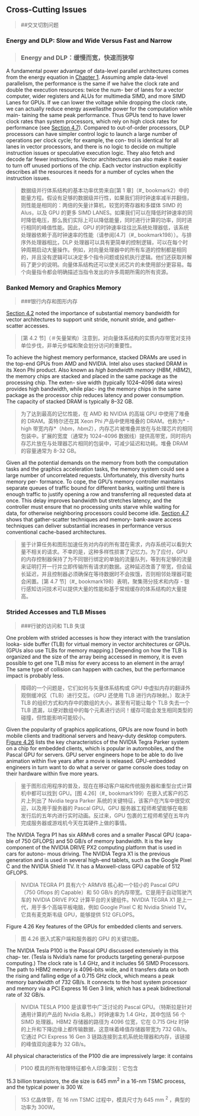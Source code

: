 ## Cross-Cutting Issues

> ##交叉切割问题

### Energy and DLP: Slow and Wide Versus Fast and Narrow

> ### Energy and DLP：缓慢而宽，快速而狭窄

A fundamental power advantage of data-level parallel architectures comes from the energy equation in [Chapter 1](#_bookmark2). Assuming ample data-level parallelism, the performance is the same if we halve the clock rate and double the execution resources: twice the num- ber of lanes for a vector computer, wider registers and ALUs for multimedia SIMD, and more SIMD Lanes for GPUs. If we can lower the voltage while dropping the clock rate, we can actually reduce energy aswellasthe power for the computation while main- taining the same peak performance. Thus GPUs tend to have lower clock rates than system processors, which rely on high clock rates for performance (see [Section 4.7](#_bookmark198)). Compared to out-of-order processors, DLP processors can have simpler control logic to launch a large number of operations per clock cycle; for example, the con- trol is identical for all lanes in vector processors, and there is no logic to decide on multiple instruction issues or speculative execution logic. They also fetch and decode far fewer instructions. Vector architectures can also make it easier to turn off unused portions of the chip. Each vector instruction explicitly describes all the resources it needs for a number of cycles when the instruction issues.

> 数据级并行体系结构的基本功率优势来自[第 1 章]（#_ bookmark2）中的能量方程。假设有足够的数据级并行性，如果我们将时钟速率减半并翻倍，则性能是相同的：两倍的矢量计算机，较宽的寄存器和多媒体 SIMD 的 Alus，以及 GPU 的更多 SIMD LANES。如果我们可以在降低时钟速率的同时降低电压，那么我们实际上可以降低能量，同时进行计算的功率，同时进行相同的峰值性能。因此，GPU 的时钟速率往往比系统处理器低，该系统处理器依赖于高时钟速率的性能（请参阅[4.7]（#_ bookmark198））。与排序外处理器相比，DLP 处理器可以具有更简单的控制逻辑，可以在每个时钟周期启动大量操作。例如，对向量处理器中的所有车道的控制都是相同的，并且没有逻辑可以决定多个指令问题或投机执行逻辑。他们还获取并解码了更少的说明。向量体系结构还可以使关闭芯片的未使用部分更容易。每个向量指令都会明确描述当指令发出的许多周期所需的所有资源。

### Banked Memory and Graphics Memory

> ###银行内存和图形内存

[Section 4.2](#vector-architecture) noted the importance of substantial memory bandwidth for vector architectures to support unit stride, nonunit stride, and gather-scatter accesses.

> [第 4.2 节]（＃矢量架构）注意到，对向量体系结构的实质内存带宽对支持单位步伐，非单元步幅和聚会划分访问的重要性。

To achieve the highest memory performance, stacked DRAMs are used in the top-end GPUs from AMD and NVIDIA. Intel also uses stacked DRAM in its Xeon Phi product. Also known as _high bandwidth memory_ (_HBM_, _HBM2_), the memory chips are stacked and placed in the same package as the processing chip. The exten- sive width (typically 1024–4096 data wires) provides high bandwidth, while plac- ing the memory chips in the same package as the processor chip reduces latency and power consumption. The capacity of stacked DRAM is typically 8–32 GB.

> 为了达到最高的记忆性能，在 AMD 和 NVIDIA 的高端 GPU 中使用了堆叠的 DRAM。英特尔还在其 Xeon Phi 产品中使用堆叠的 DRAM。也称为* -high 带宽内存*（_hbm_，_hbm2_），内存芯片被堆叠并放在与处理芯片的相同包装中。扩展的宽度（通常为 1024–4096 数据线）提供高带宽，同时将内存芯片放在与处理器芯片相同的包装中，可减少延迟和功耗。堆叠 DRAM 的容量通常为 8-32 GB。

Given all the potential demands on the memory from both the computation tasks and the graphics acceleration tasks, the memory system could see a large number of uncorrelated requests. Unfortunately, this diversity hurts memory per- formance. To cope, the GPU’s memory controller maintains separate queues of traffic bound for different banks, waiting until there is enough traffic to justify opening a row and transferring all requested data at once. This delay improves bandwidth but stretches latency, and the controller must ensure that no processing units starve while waiting for data, for otherwise neighboring processors could become idle. [Section 4.7](#_bookmark198) shows that gather-scatter techniques and memory- bank-aware access techniques can deliver substantial increases in performance versus conventional cache-based architectures.

> 鉴于计算任务和图形加速任务对内存的所有潜在需求，内存系统可以看到大量不相关的请求。不幸的是，这种多样性损害了记忆力。为了应付，GPU 的内存控制器保持了为不同银行绑定的单独的流量队列，等到有足够的流量来证明打开一行并立即传输所有请求的数据。这种延迟改善了带宽，但会延长延迟，并且控制器必须确保在等待数据时不会挨饿，否则相邻处理器可能会闲置。[第 4.7 节]（#\_ bookmark198）表明，聚集筛分技术和内存 - 银行感知访问技术可以提供大量的性能和基于常规缓存的体系结构的大量提高。

### Strided Accesses and TLB Misses

> ###行驶的访问和 TLB 失误

One problem with strided accesses is how they interact with the translation looka- side buffer (TLB) for virtual memory in vector architectures or GPUs. (GPUs also use TLBs for memory mapping.) Depending on how the TLB is organized and the size of the array being accessed in memory, it is even possible to get one TLB miss for every access to an element in the array! The same type of collision can happen with caches, but the performance impact is probably less.

> 障碍的一个问题是，它们如何与矢量体系结构或 GPU 中虚拟内存的翻译外观侧缓冲区（TLB）进行交互。（GPU 还使用 TLB 进行内存映射。）取决于 TLB 的组织方式和内存中的数组的大小，甚至有可能让每个 TLB 失去一个 TLB 遗漏，以便对数组中的每个元素进行访问！缓存可能会发生相同类型的碰撞，但性能影响可能较小。

Given the popularity of graphics applications, GPUs are now found in both mobile clients and traditional servers and heavy-duty desktop computers. [Figure 4.26](#_bookmark199) lists the key characteristics of the NVIDIA Tegra Parker system on a chip for embedded clients, which is popular in automobiles, and the Pascal GPU for servers. GPU server engineers hope to be able to do live animation within five years after a movie is released. GPU-embedded engineers in turn want to do what a server or game console does today on their hardware within five more years.

> 鉴于图形应用程序的普及，现在在移动客户端和传统服务器和重型台式计算机中都可以找到 GPU。[图 4.26]（#\_ bookmark199）在嵌入式客户的芯片上列出了 Nvidia tegra Parker 系统的关键特征，该客户在汽车中很受欢迎，以及用于服务器的 Pascal GPU。GPU 服务器工程师希望能够在电影发行后的五年内进行实时动画。反过来，GPU 包裹的工程师希望在五年内完成服务器或游戏机今天在其硬件上做的事情。

The NVIDIA Tegra P1 has six ARMv8 cores and a smaller Pascal GPU (capa- ble of 750 GFLOPS) and 50 GB/s of memory bandwidth. It is the key component of the NVIDIA DRIVE PX2 computing platform that is used in cars for autono- mous driving. The NVIDIA Tegra X1 is the previous generation and is used in several high-end tablets, such as the Google Pixel C and the NVIDIA Shield TV. It has a Maxwell-class GPU capable of 512 GFLOPS.

> NVIDIA TEGRA P1 具有六个 ARMV8 核心和一个较小的 Pascal GPU（750 Gflops 的 Capable）和 50 GB/s 的内存带宽。它是用于自动驾驶汽车的 NVIDIA DRIVE PX2 计算平台的关键组件。NVIDIA TEGRA X1 是上一代，用于多个高端平板电脑，例如 Google Pixel C 和 Nvidia Shield TV。它具有麦克斯韦级 GPU，能够提供 512 GFLOPS。

Figure 4.26 Key features of the GPUs for embedded clients and servers.

> 图 4.26 嵌入式客户端和服务器的 GPU 的关键功能。

The NVIDIA Tesla P100 is the Pascal GPU discussed extensively in this chap- ter. (Tesla is Nvidia’s name for products targeting general-purpose computing.) The clock rate is 1.4 GHz, and it includes 56 SIMD Processors. The path to HBM2 memory is 4096-bits wide, and it transfers data on both the rising and falling edge of a 0.715 GHz clock, which means a peak memory bandwidth of 732 GB/s. It connects to the host system processor and memory via a PCI Express 16 Gen 3 link, which has a peak bidirectional rate of 32 GB/s.

> NVIDIA TESLA P100 是该章节中广泛讨论的 Pascal GPU。（特斯拉是针对通用计算的产品的 Nvidia 名称。）时钟速率为 1.4 GHz，其中包括 56 个 SIMD 处理器。HBM2 存储器的路径为 4096 位宽，它在 0.715 GHz 时钟的上升和下降边缘上都传输数据，这意味着峰值存储器带宽为 732 GB/s。它通过 PCI Express 16 Gen 3 链路连接到主机系统处理器和内存，该链接的峰值双向速率为 32 GB/s。

All physical characteristics of the P100 die are impressively large: it contains

> P100 模具的所有物理特征都令人印象深刻：它包含

15.3 billion transistors, the die size is 645 mm<sup>2</sup> in a 16-nm TSMC process, and the typical power is 300 W.

> 153 亿晶体管，在 16 nm TSMC 过程中，模具尺寸为 645 mm <sup> 2 </sup>，典型的功率为 300W。
